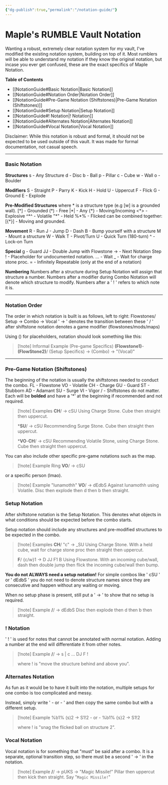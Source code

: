 ```yaml
---
{"dg-publish":true,"permalink":"/notation-guide/"}
---
```


# Maple's RUMBLE Vault Notation
Wanting a robust, extremely clear notation system for my vault, I've modified the existing notation system, building on top of it.
Most rumblers will be able to understand my notation if they know the original notation, but incase you ever get confused, these are the exact specifics of Maple Notation.

**Table of Contents**
- [[NotationGuide#Basic Notation\|Basic Notation]]
- [[NotationGuide#Notation Order\|Notation Order]]
- [[NotationGuide#Pre-Game Notation (Shiftstones)\|Pre-Game Notation (Shiftstones)]]
- [[NotationGuide#Setup Notation\|Setup Notation]]
- [[NotationGuide#! Notation\|! Notation]]
- [[NotationGuide#Alternates Notation\|Alternates Notation]]
- [[NotationGuide#Vocal Notation\|Vocal Notation]]


Disclaimer: While this notation is robust and formal, it should not be expected to be used outside of this vault. It was made for formal documentation, not casual speech.
***
### Basic Notation

**Structures**
s - Any Structure
d - Disc
b - Ball
p - Pillar
c - Cube
w - Wall
o - Boulder

**Modifiers**
S - Straight
P - Parry
K - Kick
H - Hold
U - Uppercut
F - Flick
G - Ground
E - Explode

**Pre-Modified Structures**
where \* is a structure type (e.g \[w\] is a grounded wall).
\[\*\] - Grounded
(\*) - Free
|\*| - Any
{\*} - Moving/Incoming
<\*> - Explosive
^\*^ - Volatile
"\*" - Held
\%\*\% - Flicked
can be combined together:
\[{\*}\] - Moving and grounded.

**Movement**
R - Run
J - Jump
D - Dash
B - Bump yourself with a structure
M - Mount a structure
W - Walk
T - Pivot/Turn
U - Quick Turn (180-turn)
^ - Lock-on Turn

**Special**
g - Guard
JJ - Double Jump with Flowstone
-> - Next Notation Step
! - Placeholder for undocumented notation.
... - Wait
_ - Wait for charge stone proc.
= - Infinitely Repeatable (only at the end of a notation)

**Numbering**
Numbers after a structure during Setup Notation will assign that structure a number.
Numbers after a modifier during Combo Notation will denote which structure to modify.
Numbers after a ' ! ' refers to which note it is.

***
### Notation Order
The order in which notation is built is as follows, left to right:
Flowstones/ Setup -> Combo -> Vocal
' -> ' denotes the transition between these
' / ' after shiftstone notation denotes a game modifier (flowstones/mods/maps)

Using () for placeholders, notation should look something like this:
> [!note] Informal Example
> (Pre-game Specifics) **(Flowstone1)**-**(FlowStone2)**/ (Setup Specifics) -> (Combo) -> "(Vocal)"
***
### Pre-Game Notation (Shiftstones)

The beginning of the notation is usually the shiftstones needed to conduct the combo.
FL - Flowstone
VO - Volatile
CH - Charge
GU - Guard
ST - Stubborn
AD - Adamant
SU - Surge
VI - Vigor
/ - Shiftstones do not matter.
Each will be **bolded** and have a '\*' at the beginning if recommended and not required.
> [!note] Examples
> **CH**/ -> cSU
> Using Charge Stone. Cube then straight then uppercut.
> 
> \***SU**/ -> cSU
> Recommending Surge Stone. Cube then straight then uppercut.
> 
> \***VO**-**CH**/ -> cSU
> Recommending Volatile Stone, using Charge Stone. Cube then straight then uppercut.

You can also include other specific pre-game notations such as the map.
> [!note] Example
> Ring **VO**/ -> cSU

or a specific person (lmao).
> [!note] Example
> "lunamothh" **VO**/ -> dEdbS
> Against lunamothh using Volatile. Disc then explode then d then b then straight.

### Setup Notation

After shiftstone notation is the Setup Notation. This denotes what objects in what conditions should be expected before the combo starts.

Setup notation should include any structures and pre-modified structures to be expected in the combo.

> [!note] Examples
> **CH**/ "c" -> \_SU
> Using Charge Stone. With a held cube, wait for charge stone proc then straight then uppercut.
>
> **F**/ {c/w}1 -> D JJ F1 B
> Using Flowstone. With an incoming cube/wall, dash then double jump then flick the incoming cube/wall then bump.


**You do not ALWAYS need a setup notation!**
For simple combos like ' cSU ' or ' dEdbS ' you do not need to denote structure names since they are consecutive and happen without any waiting or moving.

When no setup phase is present, still put a ' -> ' to show that no setup is required.

> [!note] Example
> **/**/ -> dEdbS
> Disc then explode then d then b then straight.


### ! Notation
' ! ' is used for notes that cannot be annotated with normal notation.
Adding a number at the end will differentiate it from other notes.
> [!note] Example
> **/**/  -> s | c ... DJ F !
> 
> where ! is "move the structure behind and above you".
 

### Alternates Notation
As fun as it would be to have it built into the notation, multiple setups for one combo is too complicated and messy.

Instead, simply write  ' - or - ' and then copy the same combo but with a different setup.
> [!note] Example
> %b1% (s)2 -> S1!2
> \- or -
> %b1% {s}2 -> S1!2
> 
> where ! is "snag the flicked ball on structure 2".


### Vocal Notation
Vocal notation is for something that "must" be said after a combo.
It is a separate, optional transition step, so there must be a second ' -> ' in the notation.
> [!note] Example
> **/**/ -> pUKS -> "Magic Missile!"
> Pillar then uppercut then kick then straight. Say "`Magic Missile!`"
